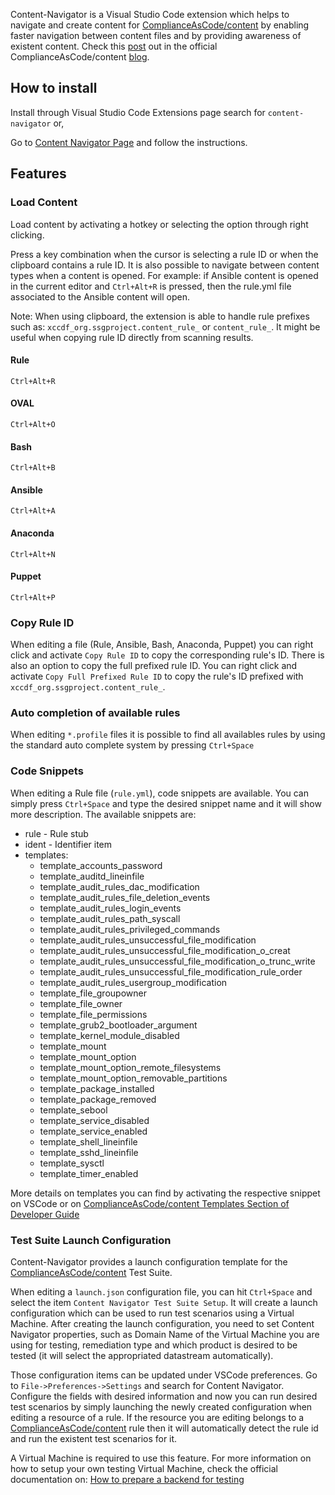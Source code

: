 Content-Navigator is a Visual Studio Code extension which helps to navigate and create content for [ComplianceAsCode/content](https://github.com/ComplianceAsCode/content/) by enabling faster navigation between content files and by providing awareness of existent content. Check this [post](https://complianceascode.github.io/template/2019/12/19/content-navigator-a-vscode-extension.html) out in the official ComplianceAsCode/content [blog](https://complianceascode.github.io/).

## How to install

Install through Visual Studio Code Extensions page search for `content-navigator` or,

Go to [Content Navigator Page](https://marketplace.visualstudio.com/items?itemName=ggbecker.content-navigator) and follow the instructions.

## Features

### Load Content

Load content by activating a hotkey or selecting the option through right clicking.

Press a key combination when the cursor is selecting a rule ID or when the clipboard contains a rule ID. It is also possible to navigate between content types when a content is opened. For example: if Ansible content is opened in the current editor and `Ctrl+Alt+R` is pressed, then the rule.yml file associated to the Ansible content will open.

Note: When using clipboard, the extension is able to handle rule prefixes such as: `xccdf_org.ssgproject.content_rule_` or `content_rule_`. It might be useful when copying rule ID directly from scanning results.

#### Rule

`Ctrl+Alt+R`

#### OVAL

`Ctrl+Alt+O`

#### Bash

`Ctrl+Alt+B`

#### Ansible

`Ctrl+Alt+A`

#### Anaconda

`Ctrl+Alt+N`

#### Puppet

`Ctrl+Alt+P`

### Copy Rule ID

When editing a file (Rule, Ansible, Bash, Anaconda, Puppet) you can right click and activate `Copy Rule ID` to copy the corresponding rule's ID. There is also an option to copy the full prefixed rule ID. You can right click and activate `Copy Full Prefixed Rule ID` to copy the rule's ID prefixed with `xccdf_org.ssgproject.content_rule_`.

### Auto completion of available rules

When editing `*.profile` files it is possible to find all availables rules by using the standard auto complete system by pressing `Ctrl+Space`

### Code Snippets

When editing a Rule file (`rule.yml`), code snippets are available. You can simply press `Ctrl+Space` and type the desired snippet name and it will show more description. The available snippets are:

- rule - Rule stub
- ident - Identifier item
- templates:
  - template_accounts_password
  - template_auditd_lineinfile
  - template_audit_rules_dac_modification
  - template_audit_rules_file_deletion_events
  - template_audit_rules_login_events
  - template_audit_rules_path_syscall
  - template_audit_rules_privileged_commands
  - template_audit_rules_unsuccessful_file_modification
  - template_audit_rules_unsuccessful_file_modification_o_creat
  - template_audit_rules_unsuccessful_file_modification_o_trunc_write
  - template_audit_rules_unsuccessful_file_modification_rule_order
  - template_audit_rules_usergroup_modification
  - template_file_groupowner
  - template_file_owner
  - template_file_permissions
  - template_grub2_bootloader_argument
  - template_kernel_module_disabled
  - template_mount
  - template_mount_option
  - template_mount_option_remote_filesystems
  - template_mount_option_removable_partitions
  - template_package_installed
  - template_package_removed
  - template_sebool
  - template_service_disabled
  - template_service_enabled
  - template_shell_lineinfile
  - template_sshd_lineinfile
  - template_sysctl
  - template_timer_enabled

More details on templates you can find by activating the respective snippet on VSCode or on [ComplianceAsCode/content Templates Section of Developer Guide](https://github.com/ComplianceAsCode/content/blob/master/docs/manual/developer_guide.adoc#732-list-of-available-templates)

### Test Suite Launch Configuration

Content-Navigator provides a launch configuration template for the [ComplianceAsCode/content](https://github.com/ComplianceAsCode/content/) Test Suite.

When editing a `launch.json` configuration file, you can hit `Ctrl+Space` and select the item `Content Navigator Test Suite Setup`. It will create a launch configuration which can be used to run test scenarios using a Virtual Machine. After creating the launch configuration, you need to set Content Navigator properties, such as Domain Name of the Virtual Machine you are using for testing, remediation type and which product is desired to be tested (it will select the appropriated datastream automatically).

Those configuration items can be updated under VSCode preferences. Go to `File->Preferences->Settings` and search for Content Navigator. Configure the fields with desired information and now you can run desired test scenarios by simply launching the newly created configuration when editing a resource of a rule. If the resource you are editing belongs to a [ComplianceAsCode/content](https://github.com/ComplianceAsCode/content/) rule then it will automatically detect the rule id and run the existent test scenarios for it.

A Virtual Machine is required to use this feature. For more information on how to setup your own testing Virtual Machine, check the official documentation on: [How to prepare a backend for testing](https://github.com/ComplianceAsCode/content/tree/master/tests#how-to-prepare-a-backend-for-testing)

